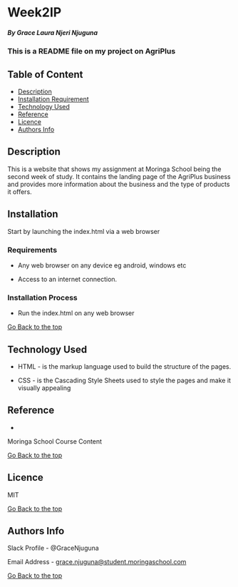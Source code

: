 # Week2IP

##### By Grace Laura Njeri Njuguna
### This is a README file on my project on AgriPlus

## Table of Content

+ [Description](#description)
+ [Installation Requirement](#Installation)
+ [Technology Used](#technology-used)
+ [Reference](#reference)
+ [Licence](#licence)
+ [Authors Info](#author-Info)

## Description
<p>This is  a website that shows my assignment at Moringa School being the second week of study. It contains the landing page of the AgriPlus business and provides more information about the business and the type of products it offers.</p>

## Installation

<p>Start by launching the index.html via a web browser</p>

### Requirements

* Any web browser on any device eg android, windows etc

* Access to an internet connection.

### Installation Process
* Run the index.html on any web browser

[Go Back to the top](https://github.com/Gracelaura/week2ip)
## Technology Used
* HTML - is the markup language used to build the structure of the pages.

* CSS - is the Cascading Style Sheets used to style the pages and make it visually appealing

## Reference
* 
Moringa School Course Content

[Go Back to the top](https://github.com/Gracelaura/week2ip)

## Licence

MIT

[Go Back to the top](https://github.com/Gracelaura/weeh2ip)

## Authors Info

Slack Profile - @GraceNjuguna

Email Address - [grace.njuguna@student.moringaschool.com](grace.njuguna@student.moringaschool.com)

[Go Back to the top](https://github.com/Gracelaura/week2ip)

